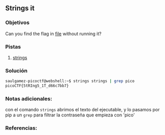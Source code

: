 ## Strings it

### Objetivos 
Can you find the flag in [file](https://jupiter.challenges.picoctf.org/static/94d00153b0057d37da225ee79a846c62/strings) without running it?

### Pistas
1. [strings](https://linux.die.net/man/1/strings)

### Solución 

``` bash
saulgamez-picoctf@webshell:~$ strings strings | grep pico
picoCTF{5tRIng5_1T_d66c7bb7}
```

### Notas adicionales:

con el comando `strings` abrimos el texto del ejecutable, y lo pasamos por pip a un `grep` para filtrar la contraseña que empieza con 'pico'

### Referencias:
